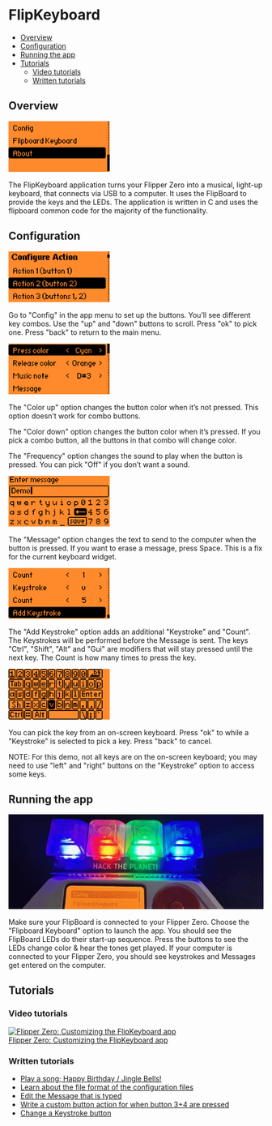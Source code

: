 # FlipKeyboard

- [Overview](#overview)
- [Configuration](#configuration)
- [Running the app](#running-the-app)
- [Tutorials](#tutorials)
  - [Video tutorials](#video-tutorials)
  - [Written tutorials](#written-tutorials)

## Overview

<img src="./gallery/01-key-main-menu.png" width="200px">

The FlipKeyboard application turns your Flipper Zero into a musical, light-up keyboard, that connects via USB to a computer. It uses the FlipBoard to provide the keys and the LEDs. The application is written in C and uses the flipboard common code for the majority of the functionality.

## Configuration

<img src="./gallery/02-key-config-action.png" width="200px">

Go to "Config" in the app menu to set up the buttons. You’ll see different key combos. Use the "up" and "down" buttons to scroll. Press "ok" to pick one. Press "back" to return to the main menu.

<img src="./gallery/03-key-config-1.png" width="200px">

The "Color up" option changes the button color when it’s not pressed. This option doesn’t work for combo buttons.

The "Color down" option changes the button color when it’s pressed. If you pick a combo button, all the buttons in that combo will change color.

The "Frequency" option changes the sound to play when the button is pressed. You can pick "Off" if you don’t want a sound.

<img src="./gallery/05-key-config-4.png" width="200px">

The "Message" option changes the text to send to the computer when the button is pressed. If you want to erase a message, press Space. This is a fix for the current keyboard widget.

<img src="./gallery/04-key-config-2.png" width="200px">

The "Add Keystroke" option adds an additional "Keystroke" and "Count". The Keystrokes will be performed before the Message is sent. The keys "Ctrl", "Shift", "Alt" and "Gui" are modifiers that will stay pressed until the next key.  The Count is how many times to press the key. 

<img src="./gallery/04-key-config-3.png" width="200px">

You can pick the key from an on-screen keyboard. Press "ok" to while a "Keystroke" is selected to pick a key. Press "back" to cancel.

NOTE: For this demo, not all keys are on the on-screen keyboard; you may need to use "left" and "right" buttons on the "Keystroke" option to access some keys.

## Running the app

<img src="./gallery/banner.png">

Make sure your FlipBoard is connected to your Flipper Zero.  Choose the "Flipboard Keyboard" option to launch the app.  You should see the FlipBoard LEDs do their start-up sequence.  Press the buttons to see the LEDs change color & hear the tones get played.  If your computer is connected to your Flipper Zero, you should see keystrokes and Messages get entered on the computer.

## Tutorials

### Video tutorials
[![Flipper Zero: Customizing the FlipKeyboard app](https://img.youtube.com/vi/xCiqXHF7-Wo/0.jpg)](https://www.youtube.com/watch?v=xCiqXHF7-Wo)
<br/>[Flipper Zero: Customizing the FlipKeyboard app](https://www.youtube.com/watch?v=xCiqXHF7-Wo)

### Written tutorials

- [Play a song; Happy Birthday / Jingle Bells!](tutorials/song.md)
- [Learn about the file format of the configuration files](tutorials/file-format.md)
- [Edit the Message that is typed](tutorials/message.md)
- [Write a custom button action for when button 3+4 are pressed](tutorials/custom-button-action.md)
- [Change a Keystroke button](tutorials/swap-keystroke-button.md)